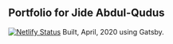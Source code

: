 ## Portfolio for Jide Abdul-Qudus
[![Netlify Status](https://api.netlify.com/api/v1/badges/5263b596-7051-4884-ae7e-6dfd4ec67b69/deploy-status)](https://app.netlify.com/sites/tender-jones-f46f93/deploys)
Built, April, 2020 using Gatsby.
